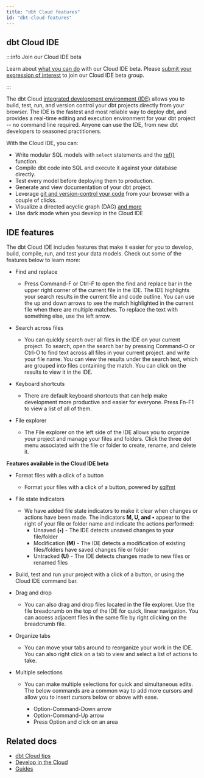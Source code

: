```yaml
---
title: "dbt Cloud features"
id: "dbt-cloud-features"
---
```


## dbt Cloud IDE

:::info Join our Cloud IDE beta

Learn about [what you can do](/docs/develop/develop-in-the-cloud#develop-in-the-cloud-ide-beta) with our Cloud IDE beta. Please [submit your expression of interest](https://docs.google.com/forms/d/e/1FAIpQLSdlU65gqTZPyGAUc16SkxqTc50NO9vdq_KGx1Mjm_4FB_97FA/viewform) to join our Cloud IDE beta group.

:::

The dbt Cloud [integrated development environment (IDE)](/docs/develop/develop-in-the-cloud) allows you to build, test, run, and version control your dbt projects directly from your browser. The IDE is the fastest and most reliable way to deploy dbt, and provides a real-time editing and execution environment for your dbt project -- no command line required.  Anyone can use the IDE, from new dbt developers to seasoned practitioners.

With the Cloud IDE, you can:

- Write modular SQL models with `select` statements and the [ref()](/docs.getdbt.com/reference/dbt-jinja-functions/ref) function.
- Compile dbt code into SQL and execute it against your database directly.
- Test every model before deploying them to production.
- Generate and view documentation of your dbt project.
- Leverage [git and version-control your code](/docs/collaborate/git/version-control-basics) from your browser with a couple of clicks.
- Visualize a directed acyclic graph (DAG) [and more](/docs/develop/dbt-cloud-tips)
- Use dark mode when you develop in the Cloud IDE

## IDE features
The dbt Cloud IDE includes features that make it easier for you to develop, build, compile, run, and test your data models.  Check out some of the features below to learn more:


- Find and replace
  * Press Command-F or Ctrl-F to open the find and replace bar in the upper right corner of the current file in the IDE. The IDE highlights your search
  results in the current file and code outline. You can use the up and down arrows to see the match highlighted in the current file when there are multiple
  matches. To replace the text with something else, use the left arrow.

- Search across files
  * You can quickly search over all files in the IDE on your current project. To search, open the search bar by pressing Command-O or Ctrl-O to find text
  across all files in your current project. and write your file name. You can view the results under the search text, which are grouped into files
  containing the match. You can click on the results to view it in the IDE.

- Keyboard shortcuts
  * There are default keyboard shortcuts that can help make development more productive and easier for everyone. Press Fn-F1 to view a list of all of them.
 
- File explorer
  * The File explorer on the left side of the IDE allows you to organize your project and manage your files and folders. Click the three dot menu
  associated with the file or folder to create, rename, and delete it.


**Features available in the Cloud IDE beta**

- Format files with a click of a button
  * Format your files with a click of a button, powered by [sqlfmt](http://sqlfmt.com/)

- File state indicators
  * We have added file state indicators to make it clear when changes or actions have been made. The indicators **M, U, and •** appear to the right of your
  file or folder name and indicate the actions performed:
       *  Unsaved **(•)** - The IDE detects unsaved changes to your file/folder
       *  Modification **(M)** - The IDE detects a modification of existing files/folders have saved changes file or folder
       *  Untracked **(U)** - The IDE detects changes made to new files or renamed files

- Build, test and run your project with a click of a button, or using the Cloud IDE command bar.

- Drag and drop
  * You can also drag and drop files located in the file explorer. Use the file breadcrumb on the top of the IDE for quick, linear
  navigation. You can access adjacent files in the same file by right clicking on the breadcrumb file.
  
- Organize tabs
  * You can move your tabs around to reorganize your work in the IDE. You can also right click on a tab to view and select a list of actions
  to take.

- Multiple selections
  * You can make multiple selections for quick and simultaneous edits. The below commands are a common way to add more cursors and allow you to insert
  cursors below or above with ease.

     * Option-Command-Down arrow
     * Option-Command-Up arrow
     * Press Option and click on an area


## Related docs
- [dbt Cloud tips](/docs/develop/dbt-cloud-tips)
- [Develop in the Cloud](docs/develop/develop-in-the-cloud)
- [Guides](/docs/get-started/overview)

